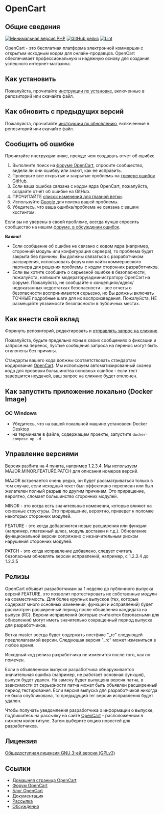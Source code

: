 # OpenCart

## Общие сведения

[![Минимальная версия PHP](https://img.shields.io/badge/php-%3E%3D%208.0-8892BF.svg?style=flat-square)](https://php.net/) [![GitHub релиз](https://img.shields.io/github/v/release/opencart/opencart)](https://github.com/opencart/opencart) [![Lint](https://github.com/opencart/opencart/actions/workflows/Lint.yml/badge.svg)](https://github.com/opencart/opencart/actions/workflows/Lint.yml)

OpenCart - это бесплатная платформа электронной коммерции с открытым исходным кодом для онлайн-продавцов. OpenCart обеспечивает профессиональную и надежную основу для создания успешного интернет-магазина.

## Как установить

Пожалуйста, прочитайте [инструкции по установке](INSTALL.md), включенные в репозиторий или скачайте файл.

## Как обновить с предыдущих версий

Пожалуйста, прочитайте [инструкции по обновлению](UPGRADE.md), включенные в репозиторий или скачайте файл.

## Сообщить об ошибке

Прочитайте инструкции ниже, прежде чем создавать отчет об ошибке.

1. Выполните поиск на [форуме OpenCart](https://forum.opencart.com/viewforum.php?f=201), спросите сообщество, видели ли они ошибку или знают, как ее исправить.
2. Проверьте все открытые и закрытые проблемы на [трекере ошибок GitHub](https://github.com/opencart/opencart/issues).
3. Если ваша ошибка связана с кодом ядра OpenCart, пожалуйста, создайте отчёт об ошибке на GitHub.
4. ПРОЧИТАЙТЕ [список изменений для главной ветки](https://github.com/opencart/opencart/blob/master/CHANGELOG.md).
5. Используйте [Google](https://www.google.com) для поиска вашей проблемы.
6. Убедитесь, что ваша ошибка/проблема не связана с вашим хостингом.

Если вы не уверены в своей проблеме, всегда лучше спросить сообщество на нашем [форуме, в обсуждении ошибок](https://forum.opencart.com/viewforum.php?f=201).

**Важно!**

- Если сообщение об ошибке не связано с кодом ядра (например, сторонний модуль или конфигурация сервера), то проблема будет закрыта без причины. Вы должны связаться с разработчиком расширения, использовать форум или найти коммерческого партнера для решения проблемы с кодом сторонних разработчиков.
- Если вы хотите сообщить о серьезной ошибке в безопасности, пожалуйста, напишите модератору/администратору OpenCart на форуме. Пожалуйста, не сообщайте о концепциях/идеях/недоказанных недостатках безопасности - все отчеты о безопасности воспринимаются серьезно, но Вы должны включать ТОЧНЫЕ подробные шаги для их воспроизведения. Пожалуйста, НЕ размещайте уязвимости безопасности в публичных местах.

## Как внести свой вклад

Форкнуть репозиторий, редактировать и [отправлять запрос на слияние](https://github.com/opencart/opencart/wiki/Creating-a-pull-request).

Пожалуйста, будьте предельно ясны в своих сообщениях о фиксации и запросе на перенос, пустые сообщения запроса на перенос могут быть отклонены без причины.

Стандарты вашего кода должны соответствовать стандартам кодирования [OpenCart](https://github.com/opencart/opencart/wiki/Coding-standards). Мы используем автоматизированный сканер кода для проверки большинства основных ошибок - если тест завершится неудачей, ваш запрос на слияние будет отклонен.

## Как запустить приложение локально (Docker Image)

### ОС Windows

* Убедитесь, что на вашей локальной машине установлен Docker Desktop
* на терминале в файле, содержащем проекты, запустите `docker-compose up -d`

## Управление версиями

Версия разбита на 4 пункта, например 1.2.3.4. Мы используем MAJOR.MINOR.FEATURE.PATCH для описания номеров версий.

MAJOR встречается очень редко, он будет рассматриваться только в том случае, если исходный текст был эффективно переписан или был желателен полный разрыв по другим причинам. Это приращение, вероятно, сломает большинство сторонних модулей.

MINOR - это когда есть значительные изменения, которые влияют на основные структуры. Это приращение, вероятно, приведет к поломке некоторых сторонних модулей.

FEATURE - это когда добавляются новые расширения или функции (например, платежный шлюз, модуль доставки и т.д.). Обновление функциональной версии сопряжено с незначительным риском нарушения сторонних модулей.

PATCH - это когда исправление добавлено, следует считать безопасным обновлять версии исправлений, например, с 1.2.3.4 до 1.2.3.5

## Релизы

OpenCart объявит разработчикам за 1 неделю до публичного выпуска версий FEATURE, это позволит протестировать их собственные модули на совместимость. Для более крупных выпусков (тех, которые содержат много основных изменений, функций и исправлений) будет рассмотрен расширенный период после объявления кандидата на выпуск (RC). Версии исправлений (которые считаются безопасными для обновления) могут иметь значительно сокращенный период выпуска для разработчиков.

Ветка master всегда будет содержать постфикс "_rc" следующей предполагаемой версии. Следующая версия "_rc" может измениться в любое время.

Исходный код релиза разработчика не изменится после того, как он помечен.

Если в объявленном выпуске разработчика обнаруживается значительная ошибка (например, не работает основная функция), выпуск будет удален. На замену будет выпущена версия патча, в зависимости от серьезности патча может быть объявлен расширенный период тестирования. Если версия выпуска для разработчиков никогда не была опубликована, то предыдущий тег версии исправления будет удален.

Чтобы получать уведомления разработчика о информации о выпуске, подпишитесь на рассылку на сайте [OpenCart](https://www.opencart.com) - расположенном в нижнем колонтитуле. Затем выберите опцию новостей для разработчиков.

## Лицензия

[Общедоступная лицензия GNU 3-ей версии (GPLv3)](https://github.com/opencart/opencart/blob/master/LICENSE.md)

## Ссылки

- [Домашняя страница OpenCart](https://www.opencart.com/)
- [Форум OpenCart](https://forum.opencart.com/)
- [Блог OpenCart](https://www.opencart.com/index.php?route=feature/blog)
- [Документация](http://docs.opencart.com/en-gb/introduction/)
- [Рассылка](https://newsletter.opencart.com/h/r/B660EBBE4980C85C)
- [Обсуждения](https://github.com/opencart/opencart/discussions)
